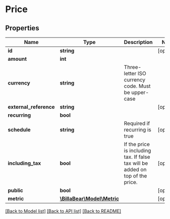 # Price

## Properties
Name | Type | Description | Notes
------------ | ------------- | ------------- | -------------
**id** | **string** |  | [optional] 
**amount** | **int** |  | 
**currency** | **string** | Three-letter ISO currency code. Must be upper-case | 
**external_reference** | **string** |  | [optional] 
**recurring** | **bool** |  | 
**schedule** | **string** | Required if recurring is true | [optional] 
**including_tax** | **bool** | If the price is including tax. If false tax will be added on top of the price. | [optional] 
**public** | **bool** |  | [optional] 
**metric** | [**\BillaBear\Model\Metric**](Metric.md) |  | [optional] 

[[Back to Model list]](../../README.md#documentation-for-models) [[Back to API list]](../../README.md#documentation-for-api-endpoints) [[Back to README]](../../README.md)

